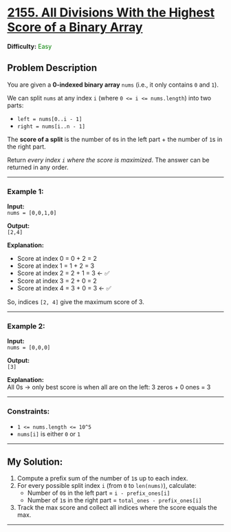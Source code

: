 # [2155. All Divisions With the Highest Score of a Binary Array](https://leetcode.com/problems/all-divisions-with-the-highest-score-of-a-binary-array/)
**Difficulty:** <span style="color: green">Easy</span>

## Problem Description

You are given a **0-indexed binary array** `nums` (i.e., it only contains `0` and `1`).

We can split `nums` at any index `i` (where `0 <= i <= nums.length`) into two parts:
- `left = nums[0..i - 1]`
- `right = nums[i..n - 1]`

The **score of a split** is the number of `0`s in the left part + the number of `1`s in the right part.

Return *every index `i` where the score is maximized*. The answer can be returned in any order.

---

### Example 1:

**Input:**  
`nums = [0,0,1,0]`

**Output:**  
`[2,4]`

**Explanation:**  
- Score at index 0 = 0 + 2 = 2  
- Score at index 1 = 1 + 2 = 3  
- Score at index 2 = 2 + 1 = 3 ← ✅  
- Score at index 3 = 2 + 0 = 2  
- Score at index 4 = 3 + 0 = 3 ← ✅  

So, indices `[2, 4]` give the maximum score of 3.

---

### Example 2:

**Input:**  
`nums = [0,0,0]`

**Output:**  
`[3]`

**Explanation:**  
All 0s → only best score is when all are on the left: 3 zeros + 0 ones = 3

---

### Constraints:

- `1 <= nums.length <= 10^5`
- `nums[i]` is either `0` or `1`

---

## My Solution:

1. Compute a prefix sum of the number of `1`s up to each index.
2. For every possible split index `i` (from `0` to `len(nums)`), calculate:
   - Number of `0`s in the left part = `i - prefix_ones[i]`
   - Number of `1`s in the right part = `total_ones - prefix_ones[i]`
3. Track the max score and collect all indices where the score equals the max.

---